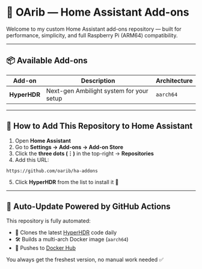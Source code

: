 # 🧩 OArib — Home Assistant Add-ons

Welcome to my custom Home Assistant add-ons repository — built for performance, simplicity, and full Raspberry Pi (ARM64) compatibility.

---

## 📦 Available Add-ons

| Add-on         | Description                                   | Architecture |
|----------------|-----------------------------------------------|--------------|
| **HyperHDR**   | Next-gen Ambilight system for your setup      | `aarch64`    |

---

## 🚀 How to Add This Repository to Home Assistant

1. Open **Home Assistant**
2. Go to **Settings → Add-ons → Add-on Store**
3. Click the **three dots (⋮)** in the top-right → **Repositories**
4. Add this URL:

```
https://github.com/oarib/ha-addons
```

5. Click **HyperHDR** from the list to install it 🎉

---

## 🔁 Auto-Update Powered by GitHub Actions

This repository is fully automated:

- 🔄 Clones the latest [HyperHDR](https://github.com/awawa-dev/HyperHDR) code daily
- 🛠 Builds a multi-arch Docker image (`aarch64`)
- 🚀 Pushes to [Docker Hub](https://hub.docker.com/u/obaida)

You always get the freshest version, no manual work needed ✅
